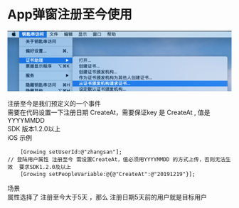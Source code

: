# App弹窗注册至今使用

![](../../.gitbook/assets/image%20%2864%29.png)

注册至今是我们预定义的一个事件  
需要在代码设置一下注册日期 CreateAt，需要保证key 是 CreateAt , 值是YYYYMMDD  
SDK 版本1.2.0以上  
iOS 示例

```text
    [Growing setUserId:@"zhangsan"];
// 登陆用户属性 注册至今 需设置CreateAt，值必须用YYYYMMDD 的方式上传，否则无法生效  要求SDK1.2.0及以上
    [Growing setPeopleVariable:@{@"CreateAt":@"20191219"}];
```

场景  
属性选择了 注册至今大于5天 ，那么 注册日期5天前的用户就是目标用户

